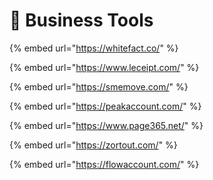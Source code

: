 # 🚛 Business Tools

{% embed url="https://whitefact.co/" %}

{% embed url="https://www.leceipt.com/" %}

{% embed url="https://smemove.com/" %}

{% embed url="https://peakaccount.com/" %}

{% embed url="https://www.page365.net/" %}

{% embed url="https://zortout.com/" %}

{% embed url="https://flowaccount.com/" %}
